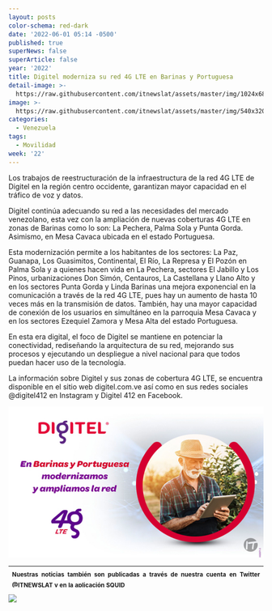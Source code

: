 ```yaml
---
layout: posts
color-schema: red-dark
date: '2022-06-01 05:14 -0500'
published: true
superNews: false
superArticle: false
year: '2022'
title: Digitel moderniza su red 4G LTE en Barinas y Portuguesa
detail-image: >-
  https://raw.githubusercontent.com/itnewslat/assets/master/img/1024x680/digitel-interior-vzla-g.jpg
image: >-
  https://raw.githubusercontent.com/itnewslat/assets/master/img/540x320/digitel-interior-vzla-p.jpg
categories:
  - Venezuela
tags:
  - Movilidad
week: '22'
---
```

Los trabajos de reestructuración de la infraestructura de la red 4G LTE de Digitel en la región centro occidente, garantizan mayor capacidad en el tráfico de voz y  datos. 

Digitel continúa adecuando su red a las necesidades del mercado venezolano, esta vez con la ampliación de nuevas coberturas 4G LTE en zonas de Barinas como lo son: La Pechera, Palma Sola y Punta Gorda. Asimismo, en Mesa Cavaca ubicada en el estado Portuguesa. 

Esta modernización permite a los habitantes de los sectores: La Paz, Guanapa, Los Guasimitos, Continental, El Río, La Represa y El Pozón en Palma Sola y a quienes hacen vida en La Pechera, sectores El Jabillo y Los Pinos, urbanizaciones Don Simón, Centauros, La Castellana y Llano Alto y en los sectores Punta Gorda y Linda Barinas una mejora exponencial en la comunicación a través de la red 4G LTE, pues hay un aumento de hasta 10 veces más en la transmisión de datos. También, hay una mayor capacidad de conexión de los usuarios en simultáneo en la parroquia Mesa Cavaca y en los sectores Ezequiel Zamora y Mesa Alta del estado Portuguesa.

En esta era digital, el foco de Digitel se mantiene en potenciar la conectividad, rediseñando la arquitectura de su red, mejorando sus procesos y ejecutando un despliegue a nivel nacional para que todos puedan hacer uso de la tecnología. 

La información sobre Digitel y sus zonas de cobertura 4G LTE, se encuentra disponible en el sitio web digitel.com.ve así como en sus redes sociales @digitel412 en Instagram y Digitel 412 en Facebook. 

![](https://raw.githubusercontent.com/itnewslat/assets/master/img/540x320/digitel-interior-vzla-p.jpg)

<table style="height: 42px;" width="569">
<tbody>
<tr>
<td style="text-align: justify;"><sub><strong>Nuestras noticias también son publicadas a través de nuestra cuenta en Twitter <a href="https://twitter.com/itnewslat?lang=es">@ITNEWSLAT</a> y en la aplicación <a href="https://squidapp.co/en/">SQUID</a></strong></sub></td>
</tr>
</tbody>
</table>

<img src="https://tracker.metricool.com/c3po.jpg?hash=56f88a41e39ab42c063cc51676587a04"/>